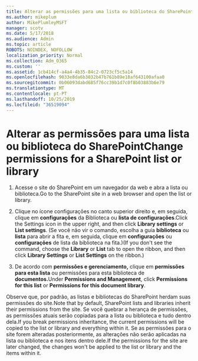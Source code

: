 ```yaml
---
title: Alterar as permissões para uma lista ou biblioteca do SharePoint
ms.author: mikeplum
author: MikePlumleyMSFT
manager: scotv
ms.date: 5/17/2018
ms.audience: Admin
ms.topic: article
ROBOTS: NOINDEX, NOFOLLOW
localization_priority: Normal
ms.collection: Adm_O365
ms.custom: ''
ms.assetid: 1cb414cf-a4a4-4b35-84c2-0723cf5c5a14
ms.openlocfilehash: 9033e8da6b3032b47b761b89e18af643100afaa0
ms.sourcegitcommit: 0b06093dabd685f76cc39b1d7c0f8b03883b6e79
ms.translationtype: MT
ms.contentlocale: pt-PT
ms.lasthandoff: 10/25/2019
ms.locfileid: "36519094"
---
```

# <a name="change-permissions-for-a-sharepoint-list-or-library"></a><span data-ttu-id="914c1-102">Alterar as permissões para uma lista ou biblioteca do SharePoint</span><span class="sxs-lookup"><span data-stu-id="914c1-102">Change permissions for a SharePoint list or library</span></span>

1. <span data-ttu-id="914c1-103">Acesse o site do SharePoint em um navegador da web e abra a lista ou biblioteca.</span><span class="sxs-lookup"><span data-stu-id="914c1-103">Go to the SharePoint site in a web browser and open the list or library.</span></span>
    
2. <span data-ttu-id="914c1-104">Clique no ícone configurações no canto superior direito e, em seguida, clique em **configurações** da Biblioteca ou **lista de configurações**.</span><span class="sxs-lookup"><span data-stu-id="914c1-104">Click the Settings icon in the upper right, and then click **Library settings** or **List settings**.</span></span> <span data-ttu-id="914c1-105">(Se você não vir o comando, escolha a guia **biblioteca** ou **lista** para abrir a fita e, em seguida, clique em **configurações** ou **configurações** de lista da biblioteca na fita.)</span><span class="sxs-lookup"><span data-stu-id="914c1-105">(If you don't see the command, choose the **Library** or **List** tab to open the ribbon, and then click **Library Settings** or **List Settings** on the ribbon.)</span></span> 
    
3. <span data-ttu-id="914c1-106">De acordo com **permissões e gerenciamento,** clique em **permissões para esta lista** ou permissões para esta biblioteca de **documentos.**</span><span class="sxs-lookup"><span data-stu-id="914c1-106">Under **Permissions and Management**, click **Permissions for this list** or **Permissions for this document library**.</span></span>
    
<span data-ttu-id="914c1-107">Observe que, por padrão, as listas e bibliotecas do SharePoint herdam suas permissões do site.</span><span class="sxs-lookup"><span data-stu-id="914c1-107">Note that by default, SharePoint lists and libraries inherit their permissions from the site.</span></span> <span data-ttu-id="914c1-108">Se você quebrar a herança de permissões, as permissões atuais serão copiadas para a lista ou biblioteca e tudo dentro dela.</span><span class="sxs-lookup"><span data-stu-id="914c1-108">If you break permissions inheritance, the current permissions will be copied to the list or library and everything within it.</span></span> <span data-ttu-id="914c1-109">Se as permissões para o site forem alteradas posteriormente, as alterações não serão aplicadas na lista ou biblioteca e nos itens dentro dele.</span><span class="sxs-lookup"><span data-stu-id="914c1-109">If the permissions for the site are later changed, the changes won't be applied to the list or library and the items within it.</span></span>
  

